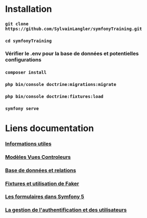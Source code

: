 # Installation

### `git clone https://github.com/SylvainLangler/symfonyTraining.git`

### `cd symfonyTraining`

### Vérifier le .env pour la base de données et potentielles configurations

### `composer install`

### `php bin/console doctrine:migrations:migrate`

### `php bin/console doctrine:fixtures:load`

### `symfony serve`

# Liens documentation

### [Informations utiles](https://github.com/SylvainLangler/symfonyTraining/tree/master/doc/informations.md)

### [Modèles Vues Controleurs](https://github.com/SylvainLangler/symfonyTraining/tree/master/doc/MVC.md)

### [Base de données et relations](https://github.com/SylvainLangler/symfonyTraining/tree/master/doc/bdd_relations.md)

### [Fixtures et utilisation de Faker](https://github.com/SylvainLangler/symfonyTraining/tree/master/doc/fixtures_faker.md)

### [Les formulaires dans Symfony 5](https://github.com/SylvainLangler/symfonyTraining/tree/master/doc/formulaires.md)

### [La gestion de l'authentification et des utilisateurs](https://github.com/SylvainLangler/symfonyTraining/tree/master/doc/authentification.md)